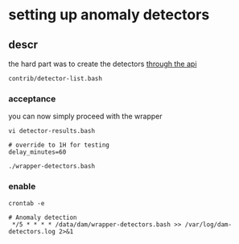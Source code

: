 # setting up anomaly detectors

## descr

the hard part was to create the detectors [through the api](prep-detectors/README)

	contrib/detector-list.bash

### acceptance

you can now simply proceed with the wrapper

	vi detector-results.bash

	# override to 1H for testing
	delay_minutes=60

	./wrapper-detectors.bash

### enable

```
crontab -e

# Anomaly detection
 */5 * * * * /data/dam/wrapper-detectors.bash >> /var/log/dam-detectors.log 2>&1
```


